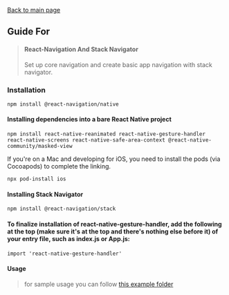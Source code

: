 [Back to main page](../readme.md)

## Guide For

> #### React-Navigation And Stack Navigator
> Set up core navigation and create basic app navigation with stack navigator.

### Installation
```
npm install @react-navigation/native
```

#### Installing dependencies into a bare React Native project
```
npm install react-native-reanimated react-native-gesture-handler react-native-screens react-native-safe-area-context @react-native-community/masked-view
```
If you're on a Mac and developing for iOS, you need to install the pods (via Cocoapods) to complete the linking.
```
npx pod-install ios
```

#### Installing Stack Navigator
```
npm install @react-navigation/stack
```

#### To finalize installation of react-native-gesture-handler, add the following at the top (make sure it's at the top and there's nothing else before it) of your entry file, such as index.js or App.js:
```
import 'react-native-gesture-handler'
```

#### Usage
>for sample usage you can follow [this example folder](./example)
